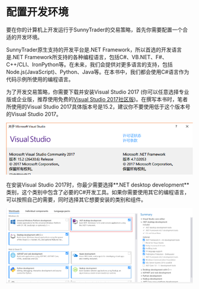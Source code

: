 # 配置开发环境

要在你的计算机上开发运行于SunnyTrader的交易策略，首先你需要配置一个合适的开发环境。

SunnyTrader原生支持的开发平台是.NET Framework，所以首选的开发语言是.NET Framework所支持的各种编程语言，包括C\#、VB.NET、F\#、C++/CLI、IronPython等。在未来，我们会提供对更多语言的支持，包括Node.js\(JavaScript\)、Python、Java等。在本书中，我们都会使用C\#语言作为代码示例所使用的编程语言。

为了开发交易策略，你需要下载并安装Visual Studio 2017 \(你可以任意选择专业版或企业版，推荐使用免费的[Visual Studio 2017社区版](https://www.visualstudio.com/zh-hans/vs/community/)\)。在撰写本书时，笔者所使用的Visual Studio 2017具体版本号是15.2，建议你不要使用低于这个版本号的Visual Studio 2017。

![](/assets/VS2017Build.png)

在安装Visual Studio 2017时，你最少需要选择**.NET desktop development**类别，这个类别中包含了必要的C\#开发工具。如果你需要使用其它的编程语言，可以按照自己的需要，同时选择其它想要安装的类别和组件。

![](/assets/VS2017Workloads.png)

